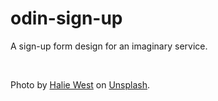 # odin-sign-up

A sign-up form design for an imaginary service.

<br>

Photo by [Halie West](https://unsplash.com/photos/25xggax4bSA) on [Unsplash](https://unsplash.com/).
